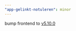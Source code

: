 ```yaml
---
"app-gelinkt-notuleren": minor
---
```


bump frontend to [v5.10.0](https://github.com/lblod/frontend-gelinkt-notuleren/releases/tag/v5.10.0)
